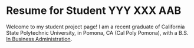 # Resume for Student YYY XXX AAB
Welcome to my student project page! I am a recent graduate of California State Polytechnic University, in Pomona, CA (Cal Poly Pomona), with a B.S. [In Business Administration](https://www.cpp.edu/cba/technology-and-operations-management/ebz-curriculum/index.shtml). 
